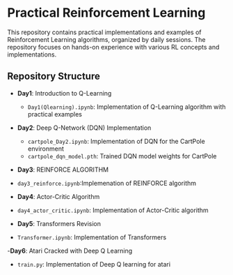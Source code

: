 # Practical Reinforcement Learning

This repository contains practical implementations and examples of Reinforcement Learning algorithms, organized by daily sessions. The repository focuses on hands-on experience with various RL concepts and implementations.

## Repository Structure

- **Day1**: Introduction to Q-Learning
  - `Day1(Qlearning).ipynb`: Implementation of Q-Learning algorithm with practical examples

- **Day2**: Deep Q-Network (DQN) Implementation
  - `cartpole_Day2.ipynb`: Implementation of DQN for the CartPole environment
  - `cartpole_dqn_model.pth`: Trained DQN model weights for CartPole

- **Day3**: REINFORCE ALGORITHM
-   `day3_reinforce.ipynb`:Implemenation of REINFORCE algorithm

- **Day4**: Actor-Critic Algorithm
-   `day4_actor_critic.ipynb`: Implementation of Actor-Critic algorithm

- **Day5**: Transformers Revision 
-   `Transformer.ipynb`: Implementation of Transformers

-**Day6**: Atari Cracked with Deep Q Learning
- `train.py`: Implementation of Deep Q learning for atari


